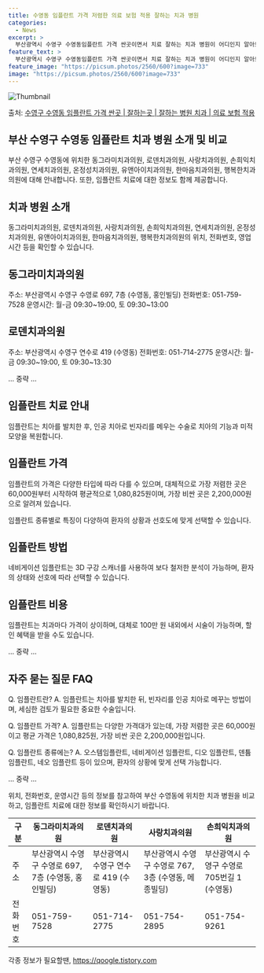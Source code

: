 ```yaml
---
title: 수영동 임플란트 가격 저렴한 의료 보험 적용 잘하는 치과 병원
categories:
  - News
excerpt: >
  부산광역시 수영구 수영동임플란트 가격 싼곳이면서 치료 잘하는 치과 병원이 어디인지 알아보도록 하겠습니다. 부산광역시 수영구 수영동에 위치한 동그라미치과의원 로덴치과의원 사랑치과의원 손희익치과의원 연세치과의원 온정성치과의원 유앤아이치과의원 한마음치과의원 행복한치과의원 순서대로 안내 드리며, 임플란트 치료시 신경써야 할 부분 또한 같이 공유 드리겠습니다.2024년 임플란트 가격 살펴보기 👈 클릭임플란트 평균 가격동그라미치과의원표 내에 있는 전화 번호를 클릭 하시면 동그라미치과의원로 바로 전화 연결 됩니다.분류주소전화번호치과의원부산광역시 수영구 수영로 697, 7층 (수영동, 홍인빌딩)📞051-759-7528로 전화하기동그라미치과의원 위치 확인하기 👈 클릭요일운영시간월요일09:30..
feature_text: >
  부산광역시 수영구 수영동임플란트 가격 싼곳이면서 치료 잘하는 치과 병원이 어디인지 알아보도록 하겠습니다. 부산광역시 수영구 수영동에 위치한 동그라미치과의원 로덴치과의원 사랑치과의원 손희익치과의원 연세치과의원 온정성치과의원 유앤아이치과의원 한마음치과의원 행복한치과의원 순서대로 안내 드리며, 임플란트 치료시 신경써야 할 부분 또한 같이 공유 드리겠습니다.2024년 임플란트 가격 살펴보기 👈 클릭임플란트 평균 가격동그라미치과의원표 내에 있는 전화 번호를 클릭 하시면 동그라미치과의원로 바로 전화 연결 됩니다.분류주소전화번호치과의원부산광역시 수영구 수영로 697, 7층 (수영동, 홍인빌딩)📞051-759-7528로 전화하기동그라미치과의원 위치 확인하기 👈 클릭요일운영시간월요일09:30..
feature_image: "https://picsum.photos/2560/600?image=733"
image: "https://picsum.photos/2560/600?image=733"
---
```


![Thumbnail](https://img1.daumcdn.net/thumb/R800x0/?scode=mtistory2&fname=https%3A%2F%2Fblog.kakaocdn.net%2Fdn%2FkKYea%2FbtsGX06I0Zk%2FRkku4sd1EJYfD1nwAFXMiK%2Fimg.webp)

<p>출처: <a href="https://qoogle.tistory.com/6610" rel="dofollow">수영구 수영동 임플란트 가격 싼곳 | 잘하는곳 | 잘하는 병원 치과 | 의료 보험 적용</a> </p>

## 부산 수영구 수영동 임플란트 치과 병원 소개 및 비교

부산 수영구 수영동에 위치한 동그라미치과의원, 로덴치과의원, 사랑치과의원, 손희익치과의원, 연세치과의원, 온정성치과의원, 유앤아이치과의원,
한마음치과의원, 행복한치과의원에 대해 안내합니다. 또한, 임플란트 치료에 대한 정보도 함께 제공합니다.

## 치과 병원 소개

동그라미치과의원, 로덴치과의원, 사랑치과의원, 손희익치과의원, 연세치과의원, 온정성치과의원, 유앤아이치과의원, 한마음치과의원,
행복한치과의원의 위치, 전화번호, 영업시간 등을 확인할 수 있습니다.

## 동그라미치과의원

주소: 부산광역시 수영구 수영로 697, 7층 (수영동, 홍인빌딩) 전화번호: 051-759-7528 운영시간: 월-금
09:30~19:00, 토 09:30~13:00

## 로덴치과의원

주소: 부산광역시 수영구 연수로 419 (수영동) 전화번호: 051-714-2775 운영시간: 월-금 09:30~19:00, 토
09:30~13:30

... 중략 ...

## 임플란트 치료 안내

임플란트는 치아를 발치한 후, 인공 치아로 빈자리를 메우는 수술로 치아의 기능과 미적 모양을 복원합니다.

## 임플란트 가격

임플란트의 가격은 다양한 타입에 따라 다를 수 있으며, 대체적으로 가장 저렴한 곳은 60,000원부터 시작하여 평균적으로
1,080,825원이며, 가장 비싼 곳은 2,200,000원으로 알려져 있습니다.

임플란트 종류별로 특징이 다양하여 환자의 상황과 선호도에 맞게 선택할 수 있습니다.

## 임플란트 방법

네비게이션 임플란트는 3D 구강 스캐너를 사용하여 보다 철저한 분석이 가능하며, 환자의 상태와 선호에 따라 선택할 수 있습니다.

## 임플란트 비용

임플란트는 치과마다 가격이 상이하며, 대체로 100만 원 내외에서 시술이 가능하며, 할인 혜택을 받을 수도 있습니다.

... 중략 ...

## 자주 묻는 질문 FAQ

Q. 임플란트란? A. 임플란트는 치아를 발치한 뒤, 빈자리를 인공 치아로 메꾸는 방법이며, 세심한 검토가 필요한 중요한 수술입니다.

Q. 임플란트 가격? A. 임플란트는 다양한 가격대가 있는데, 가장 저렴한 곳은 60,000원이고 평균 가격은 1,080,825원, 가장
비싼 곳은 2,200,000원입니다.

Q. 임플란트 종류에는? A. 오스템임플란트, 네비게이션 임플란트, 디오 임플란트, 덴튬 임플란트, 네오 임플란트 등이 있으며, 환자의
상황에 맞게 선택 가능합니다.

... 중략 ...

위치, 전화번호, 운영시간 등의 정보를 참고하여 부산 수영동에 위치한 치과 병원을 비교하고, 임플란트 치료에 대한 정보를 확인하시기
바랍니다.

구분 | 동그라미치과의원 | 로덴치과의원 | 사랑치과의원 | 손희익치과의원  
---|---|---|---|---  
주소 | 부산광역시 수영구 수영로 697, 7층 (수영동, 홍인빌딩) | 부산광역시 수영구 연수로 419 (수영동) | 부산광역시 수영구 수영로 767, 3층 (수영동, 메종빌딩) | 부산광역시 수영구 수영로705번길 1 (수영동)  
전화번호 | 051-759-7528 | 051-714-2775 | 051-754-2895 | 051-754-9261  
  


 

각종 정보가 필요할땐, <a href="https://qoogle.tistory.com" rel="dofollow">https://qoogle.tistory.com</a>


